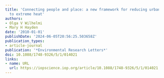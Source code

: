 ```yaml
---
title: 'Connecting people and place: a new framework for reducing urban vulnerability
  to extreme heat'
authors:
- Olga V Wilhelmi
- Mary H Hayden
date: '2010-01-01'
publishDate: '2024-06-05T20:56:25.503658Z'
publication_types:
- article-journal
publication: '*Environmental Research Letters*'
doi: 10.1088/1748-9326/5/1/014021
links:
- name: URL
  url: https://iopscience.iop.org/article/10.1088/1748-9326/5/1/014021
---
```


